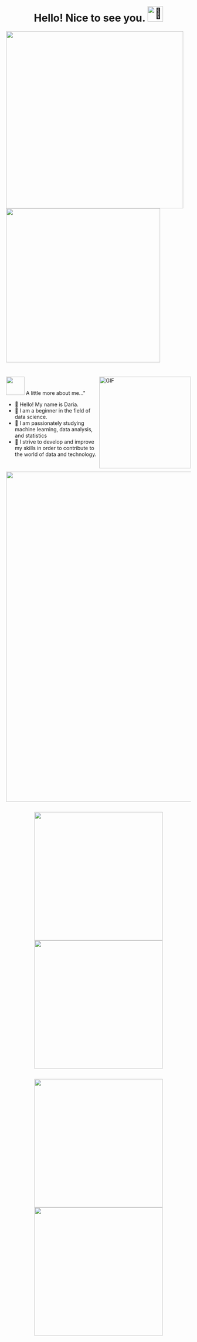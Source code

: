 # <h1 align="center">Hello! Nice to see you. <picture>  <source srcset="https://fonts.gstatic.com/s/e/notoemoji/latest/1f9ad/512.webp" type="image/webp"><img src="" alt="🦭" width="42" height="42"></picture>
<p align="left"><img src="https://pa1.narvii.com/5920/e0a5b793f681962aff4fb6041fd52e961f60b093_hq.gif" width="483"/>   <img src="https://leetcard.jacoblin.cool/Dashaklen?theme=wtf&font=Noto%20Serif%20Ethiopic&ext=heatmap"width="420"/></p> 
<h1 align="center" width="90"></h1>

<img align="right" alt="GIF" width="250" src="https://pa1.aminoapps.com/6886/5cc6087370433f1fd06920826c69b93f88c41560r1-500-319_hq.gif"/>




<img src="https://media.giphy.com/media/VgCDAzcKvsR6OM0uWg/giphy.gif" width="50"> A little more about me..."


- 	🔴 Hello! My name is Daria.                                                                 
- 	🔴 I am a beginner in the field of data science.
- 	🔴 I am passionately studying machine learning, data analysis, and statistics
- 	🔴 I strive to develop and improve my skills in order to contribute to the world of data and technology.

       
<h1>


 <h1 align="center" width="99">
  

<p align="center"><img src="http://github-profile-summary-cards.vercel.app/api/cards/profile-details?username=dashaklen&theme=buefy" width="900"/>
<p align="center"><img src="http://github-profile-summary-cards.vercel.app/api/cards/repos-per-language?username=dashaklen&theme=buefy" width="350"/><img src="http://github-profile-summary-cards.vercel.app/api/cards/most-commit-language?username=dashaklen&theme=buefy" width="350"/>
<p align="center"><img src="http://github-profile-summary-cards.vercel.app/api/cards/stats?username=dashaklen&theme=buefy" width="350"/><img src="http://github-profile-summary-cards.vercel.app/api/cards/productive-time?username=dashaklen&theme=buefy&utcOffset=8" width="350"/>
  





